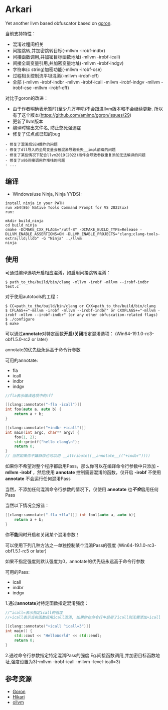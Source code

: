 # Arkari
Yet another llvm based obfuscator based on [goron](https://github.com/amimo/goron).

当前支持特性：
 - 混淆过程间相关
 - 间接跳转,并加密跳转目标(-mllvm -irobf-indbr)
 - 间接函数调用,并加密目标函数地址(-mllvm -irobf-icall)
 - 间接全局变量引用,并加密变量地址(-mllvm -irobf-indgv)
 - 字符串(c string)加密功能(-mllvm -irobf-cse)
 - 过程相关控制流平坦混淆(-mllvm -irobf-cff)
 - 全部 (-mllvm -irobf-indbr -mllvm -irobf-icall -mllvm -irobf-indgv -mllvm -irobf-cse -mllvm -irobf-cff)

对比于goron的改进：
 - 由于作者明确表示暂时(至少几万年吧)不会跟进llvm版本和不会继续更新. 所以有了这个版本(https://github.com/amimo/goron/issues/29)
 - 更新了llvm版本
 - 编译时输出文件名, 防止憋死强迫症
 - 修复了亿点点已知的bug
 ```
 - 修复了混淆后SEH爆炸的问题
 - 修复了dll导入的全局变量会被混淆导致丢失__impl前缀的问题
 - 修复了某些情况下配合llvm2019(2022)插件会导致参数重复添加无法编译的问题
 - 修复了x86间接调用炸堆栈的问题
 - ...
 ```
## 编译

 - Windows(use Ninja, Ninja YYDS):
```
install ninja in your PATH
run x64(86) Native Tools Command Prompt for VS 2022(xx)
run:

mkdir build_ninja
cd build_ninja
cmake -DCMAKE_CXX_FLAGS="/utf-8" -DCMAKE_BUILD_TYPE=Release -DLLVM_ENABLE_ASSERTIONS=ON -DLLVM_ENABLE_PROJECTS="clang;clang-tools-extra;lld;lldb" -G "Ninja" ../llvm
ninja

```

## 使用
可通过编译选项开启相应混淆，如启用间接跳转混淆：

```
$ path_to_the/build/bin/clang -mllvm -irobf -mllvm --irobf-indbr test.c
```
对于使用autotools的工程：
```
$ CC=path_to_the/build/bin/clang or CXX=path_to_the/build/bin/clang
$ CFLAGS+="-mllvm -irobf -mllvm --irobf-indbr" or CXXFLAGS+="-mllvm -irobf -mllvm --irobf-indbr" (or any other obfuscation-related flags)
$ ./configure
$ make
```

可以通过**annotate**对特定函数**开启/关闭**指定混淆选项：
(Win64-19.1.0-rc3-obf1.5.0-rc2 or later)

annotate的优先级永远高于命令行参数

可用的annotate:
- fla
- icall
- indbr
- indgv

```cpp
//fla表示编译选项中的cff

[[clang::annotate("-fla -icall")]]
int foo(auto a, auto b) {
    return a + b;
}

[[clang::annotate("+indbr +icall")]]
int main(int argc, char** argv) {
    foo(1, 2);
    std::printf("hello clang\n");
    return 0;
}
// 当然如果你不嫌麻烦也可以用 __attribute((__annotate__(("+indbr"))))
```

如果你不希望对整个程序都启用Pass，那么你可以在编译命令行参数中只添加 **-mllvm -irobf** ，然后使用 **annotate** 控制需要混淆的函数，仅开启 **-irobf** 不使用 **annotate** 不会运行任何混淆Pass

当然，不添加任何混淆命令行参数的情况下，仅使用 **annotate** 也***不会***启用任何Pass

当然以下情况会报错：

```cpp
[[clang::annotate("-fla +fla")]] int fool(auto a, auto b){
    return a + b;
}
```

你**不能**同时开启和关闭某个混淆参数！


可以使用下列几种方法之一单独控制某个混淆Pass的强度
(Win64-19.1.0-rc3-obf1.5.1-rc5 or later)

如果不指定强度则默认强度为0，annotate的优先级永远高于命令行参数

可用的Pass:
- icall
- indbr
- indgv

1.通过**annotate**对特定函数指定混淆强度：
```cpp
//^icall=表示指定icall的强度
//+icall表示当前函数启用icall混淆, 如果你在命令行中启用了icall则无需添加+icall

[[clang::annotate("+icall ^icall=3")]]
int main() {
    std::cout << "HelloWorld" << std::endl;
    return 0;
}
```

2.通过命令行参数指定特定混淆Pass的强度
Eg.间接函数调用,并加密目标函数地址,强度设置为3(-mllvm -irobf-icall -mllvm -level-icall=3)

## 参考资源

+ [Goron](https://github.com/amimo/goron)
+ [Hikari](https://github.com/HikariObfuscator/Hikari)
+ [ollvm](https://github.com/obfuscator-llvm/obfuscator)
